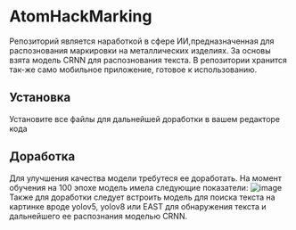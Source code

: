 # AtomHackMarking
 
Репозиторий является наработкой в сфере ИИ,предназначенная для распознования маркировки на металлических изделиях. За основы взята модель CRNN для распознования текста. В репозитории хранится так-же само мобильное приложение, готовое к использованию.

## Установка
Установите все файлы для дальнейшей доработки в вашем редакторе кода
## Доработка
Для улучшения качества модели требутеся ее доработать. На момент обучения на 100 эпохе модель имела следующие показатели:
![image](https://github.com/user-attachments/assets/966dc0b4-2c9e-44b9-aeeb-85d5500ab411)
Также для доработки следует встроить модель для поиска текста на картинке вроде yolov5, yolov8 или EAST для обнаружения текста и дальнейшего ее распознания моделью CRNN.
